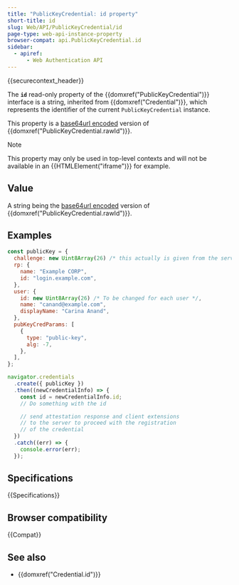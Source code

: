 ```yaml
---
title: "PublicKeyCredential: id property"
short-title: id
slug: Web/API/PublicKeyCredential/id
page-type: web-api-instance-property
browser-compat: api.PublicKeyCredential.id
sidebar:
  - apiref:
      - Web Authentication API
---
```


{{securecontext_header}}

The **`id`** read-only property of the
{{domxref("PublicKeyCredential")}} interface is a string, inherited
from {{domxref("Credential")}}, which represents the identifier of the current
`PublicKeyCredential` instance.

This property is a [base64url encoded](/en-US/docs/Glossary/Base64) version of {{domxref("PublicKeyCredential.rawId")}}.

> [!NOTE]
> This property may only be used in top-level contexts and will
> not be available in an {{HTMLElement("iframe")}} for example.

## Value

A string being the [base64url encoded](/en-US/docs/Glossary/Base64) version of {{domxref("PublicKeyCredential.rawId")}}.

## Examples

```js
const publicKey = {
  challenge: new Uint8Array(26) /* this actually is given from the server */,
  rp: {
    name: "Example CORP",
    id: "login.example.com",
  },
  user: {
    id: new Uint8Array(26) /* To be changed for each user */,
    name: "canand@example.com",
    displayName: "Carina Anand",
  },
  pubKeyCredParams: [
    {
      type: "public-key",
      alg: -7,
    },
  ],
};

navigator.credentials
  .create({ publicKey })
  .then((newCredentialInfo) => {
    const id = newCredentialInfo.id;
    // Do something with the id

    // send attestation response and client extensions
    // to the server to proceed with the registration
    // of the credential
  })
  .catch((err) => {
    console.error(err);
  });
```

## Specifications

{{Specifications}}

## Browser compatibility

{{Compat}}

## See also

- {{domxref("Credential.id")}}
